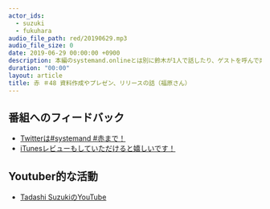 ```yaml
---
actor_ids:
  - suzuki  
  - fukuhara  
audio_file_path: red/20190629.mp3
audio_file_size: 0
date: 2019-06-29 00:00:00 +0900
description: 本編のsystemand.onlineとは別に鈴木が1人で話したり、ゲストを呼んで楽しくおしゃべりしちゃおう！っていうPodcastです！鈴木の近況をつらつら話させていただいております。収録は4月2日です。
duration: "00:00"
layout: article
title: 赤 ＃48 資料作成やプレゼン、リリースの話（福原さん）
---
```

## 番組へのフィードバック
* [Twitterは#systemand #赤まで！](https://twitter.com/search?q=%23systemand)
* [iTunesレビューもしていただけると嬉しいです！](https://itunes.apple.com/jp/podcast/systemand-online/id1205168408?mt=2)

## Youtuber的な活動
* [Tadashi SuzukiのYouTube](https://www.youtube.com/channel/UCqTozqKO5AWD8OccCnW3Rvw)

